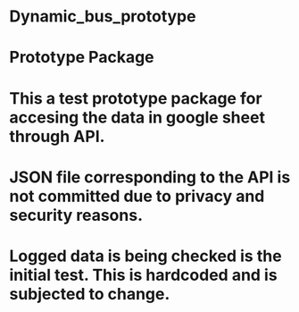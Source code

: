 # Dynamic_bus_prototype
# Prototype Package
# This a test prototype package for accesing the data in google sheet through API.
# JSON file corresponding to the API is not committed due to privacy and security reasons.
# Logged data is being checked is the initial test. This is hardcoded and is subjected to change.
